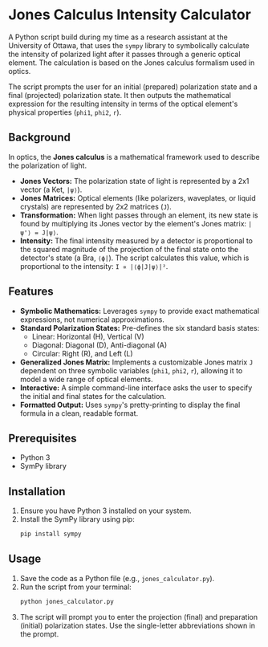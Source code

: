 # Jones Calculus Intensity Calculator

A Python script build during my time as a research assistant at the University of Ottawa, that uses the `sympy` library to symbolically calculate the intensity of polarized light after it passes through a generic optical element. The calculation is based on the Jones calculus formalism used in optics.

The script prompts the user for an initial (prepared) polarization state and a final (projected) polarization state. It then outputs the mathematical expression for the resulting intensity in terms of the optical element's physical properties (`phi1`, `phi2`, `r`).

## Background

In optics, the **Jones calculus** is a mathematical framework used to describe the polarization of light.

*   **Jones Vectors:** The polarization state of light is represented by a 2x1 vector (a Ket, `|ψ⟩`).
*   **Jones Matrices:** Optical elements (like polarizers, waveplates, or liquid crystals) are represented by 2x2 matrices (`J`).
*   **Transformation:** When light passes through an element, its new state is found by multiplying its Jones vector by the element's Jones matrix: `|ψ'⟩ = J|ψ⟩`.
*   **Intensity:** The final intensity measured by a detector is proportional to the squared magnitude of the projection of the final state onto the detector's state (a Bra, `⟨ϕ|`). The script calculates this value, which is proportional to the intensity: `I ∝ |⟨ϕ|J|ψ⟩|²`.

## Features

*   **Symbolic Mathematics:** Leverages `sympy` to provide exact mathematical expressions, not numerical approximations.
*   **Standard Polarization States:** Pre-defines the six standard basis states:
    *   Linear: Horizontal (H), Vertical (V)
    *   Diagonal: Diagonal (D), Anti-diagonal (A)
    *   Circular: Right (R), and Left (L)
*   **Generalized Jones Matrix:** Implements a customizable Jones matrix `J` dependent on three symbolic variables (`phi1`, `phi2`, `r`), allowing it to model a wide range of optical elements.
*   **Interactive:** A simple command-line interface asks the user to specify the initial and final states for the calculation.
*   **Formatted Output:** Uses `sympy`'s pretty-printing to display the final formula in a clean, readable format.

## Prerequisites

*   Python 3
*   SymPy library

## Installation

1.  Ensure you have Python 3 installed on your system.
2.  Install the SymPy library using pip:
    ```sh
    pip install sympy
    ```

## Usage

1.  Save the code as a Python file (e.g., `jones_calculator.py`).
2.  Run the script from your terminal:
    ```sh
    python jones_calculator.py
    ```
3.  The script will prompt you to enter the projection (final) and preparation (initial) polarization states. Use the single-letter abbreviations shown in the prompt.
